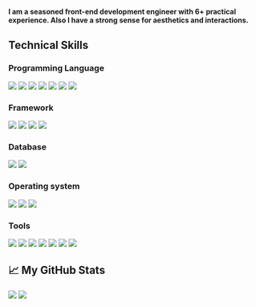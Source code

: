 **I am a seasoned front-end development engineer with 6+ practical experience. Also I have a strong sense for aesthetics and interactions.**

<!--
- 🔭 I’m currently working on ...
- 🌱 I’m currently learning ...
- 👯 I’m looking to collaborate on ...
- 🤔 I’m looking for help with ...
- 💬 Ask me about ...
- 📫 How to reach me: ...
- 😄 Pronouns: ...
- ⚡ Fun fact: ...
-->

## Technical Skills

### Programming Language

<div>
  <img src="https://img.shields.io/static/v1?label=&message=Typescript&style=flat-square&logo=typescript&color=1D1F21&" />
  <img src="https://img.shields.io/static/v1?label=&message=Javascript&style=flat-square&logo=javascript&color=1D1F21&" />
  <img src="https://img.shields.io/static/v1?label=&message=Go&style=flat-square&logo=Go&color=1D1F21&" />
  <img src="https://img.shields.io/static/v1?label=&message=Html5&style=flat-square&logo=Html5&color=1D1F21&" />
  <img src="https://img.shields.io/static/v1?label=&message=CSS3&style=flat-square&logo=CSS3&color=1D1F21&" />
  <img src="https://img.shields.io/static/v1?label=&message=GraphQL&style=flat-square&logo=GraphQL&color=1D1F21&" />
        <img src ="https://img.shields.io/static/v1?label=&message=Sass&style=flat-square&logo=Sass&color=1D1F21&" />
</div>

### Framework

<div>
  <img src="https://img.shields.io/static/v1?label=&message=React&style=flat-square&logo=React&color=1D1F21&" />
  <img src="https://img.shields.io/static/v1?label=&message=Vue.JS&style=flat-square&logo=Vue.js&color=1D1F21&" />
  <img src="https://img.shields.io/static/v1?label=&message=NextJS&style=flat-square&logo=Next.js&color=1D1F21&" />
  <img src="https://img.shields.io/static/v1?label=&message=Redux&style=flat-square&logo=Redux&color=1D1F21&" />
</div>

### Database

<div>
  <img src="https://img.shields.io/static/v1?label=&message=MySQL&style=flat-square&logo=MySQL&color=1D1F21&" />
  <img src="https://img.shields.io/static/v1?label=&message=Redis&style=flat-square&logo=Redis&color=1D1F21&" />
</div>
  
### Operating system

<div>
  <img src="https://img.shields.io/static/v1?label=&message=MacOS&style=flat-square&logo=MacOS&color=1D1F21&" />
  <img src="https://img.shields.io/static/v1?label=&message=Ubuntu&style=flat-square&logo=Ubuntu&color=1D1F21&" />
  <img src="https://img.shields.io/static/v1?label=&message=Window&style=flat-square&logo=Window&color=1D1F21&" />
</div>

### Tools

<div>
  <img src="https://img.shields.io/static/v1?label=&message=Eslint&style=flat-square&logo=Eslint&color=1D1F21&" />
  <img src="https://img.shields.io/static/v1?label=&message=Prettier&style=flat-square&logo=Prettier&color=1D1F21&" />
  <img src="https://img.shields.io/static/v1?label=&message=Jest&style=flat-square&logo=Jest&color=1D1F21&" />
  <img src="https://img.shields.io/static/v1?label=&message=Cypress&style=flat-square&logo=Cypress&color=1D1F21&" />
  <img src="https://img.shields.io/static/v1?label=&message=Npm&style=flat-square&logo=Npm&color=1D1F21&" />
  <img src="https://img.shields.io/static/v1?label=&message=Yarn&style=flat-square&logo=Yarn&color=1D1F21&" />
  <img src="https://img.shields.io/static/v1?label=&message=Webpack&style=flat-square&logo=Webpack&color=1D1F21&" />
</div>
  
## 📈 My GitHub Stats
  
<img align="center" src="https://github-readme-stats.vercel.app/api/top-langs/?username=90arther&&hide=html,makefile,c%2B%2B,c,vcl,groff,dockerfile,shell,objective-c&title_color=ffffff&text_color=c9cacc&icon_color=2bbc8a&bg_color=1d1f21&count_private=true&langs_count=3" />

<img align="center" src="https://github-readme-stats.vercel.app/api?username=90arther&show_icons=true&line_height=27&count_private=true&title_color=ffffff&text_color=c9cacc&icon_color=2bbc8a&bg_color=1d1f21" />
